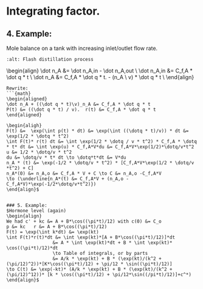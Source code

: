 # Integrating factor. 

## 4. Example:
Mole balance on a tank with increasing inlet/outlet flow rate.
```{image} ./_images/Integrating_factors_image.jpg
:alt: Flash distillation process
```

\begin{align}
\dot n_A &= \dot n_A,in  -  \dot n_A,out \\
\dot n_A,in &= C_f,A * \dot q * t \\
\dot n_A &= C_f,A * \dot q * t. - (n_A \ v) * \dot q * t \\
\end{align}
````{dropdown} 4.0 Example
Rewrite:
```{math}
\begin{aligned}
\dot n_A + ((\dot q * t)\v)_n_A &= C_f,A * \dot q * t
P(t) &= ((\dot q * t) / v).  r(t) &= C_f,A * \dot q * t
\end{aligned}

\begin{aligh}
F(t) &=  \exp(\int p(t) * dt) &= \exp(\int ((\dotq * t)/v)) * dt &= \exp(1/2 * \dotq * t^2)
\int F(t)* r(t) dt &= \int \exp(1/2 * \dotq / v * t^2) * C_f,A * \dotq * t* dt &= \int \exp(u) * C_f,A*V*du &= C_f,A*V*\exp(1/2)*\dotq/v*t^2
u &= 1/2 * \dotq/v * t^2
du &= \dotq/v * t* dt \to \dotq*t*dt &= V*du
n_A * (t) &= \exp(-1/2 * \dotq/v * t^2) * [C_f,A*V*\exp(1/2 * \dotq/v *t^2) + C]
n_A*(0) &= n_A,o &= C_f,A * V + C \to C &= n_A,o -C_f,A*V
\to (\underline{n_A*(t) &= C_f,A*V + (n_A,o - C_f,A*V)*\exp(-1/2*\dotq/v*t^2)})
\end{align}$


### 5. Example:
$Hormone level (again)
\begin{align}
We had c' + kc &= A + B*\cos((\pi*t)/12) with c(0) &= C_o
p &= kc   r &= A + B*\cos((\pi*t)/12)
F(t) = \exp(\int k*dt) &= \exp(kt)
\int F(t)*r(t)*dt &= \int \exp(kt)*[A + B*\cos((\pi*t)/12)]*dt
                 &= A * \int \exp(kt)*dt + B * \int \exp(kt)* \cos((\pi*t)/12)*dt
                 \to Table of integrals, or by parts 
                 &= A/k * \exp(kt) + B * (\exp(kt)/(k^2 + (\pi/12)^2))*[K*\cos((\pi*t)/12) + \pi/12 * \sin((\pi*t)/12)]
\to C(t) &= \exp(-kt)* (A/k * \exp(kt) + B * (\exp(kt)/(k^2 + (\pi/12)^12))* [k * \cos((\pi*t)/12) + \pi/12*\sin((/pi*t)/12)]+c^*)
\end{align}$


